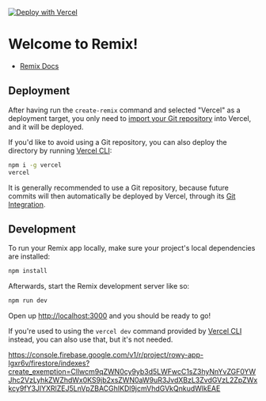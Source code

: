 [![Deploy with Vercel](https://vercel.com/button)](https://vercel.com/new/clone?repository-url=https%3A%2F%2Fgithub.com%2Frowyio%2Froadmap&env=CLIENT_FIREBASE_CONFIG,SERVER_FIREBASE_SERVICE_ACCOUNT,SESSION_SECRET,COLLECTION,TABLE_ID&project-name=rowy-roadmap&repository-name=rowy-roadmap)

# Welcome to Remix!

- [Remix Docs](https://remix.run/docs)

## Deployment

After having run the `create-remix` command and selected "Vercel" as a deployment target, you only need to [import your Git repository](https://vercel.com/new) into Vercel, and it will be deployed.

If you'd like to avoid using a Git repository, you can also deploy the directory by running [Vercel CLI](https://vercel.com/cli):

```sh
npm i -g vercel
vercel
```

It is generally recommended to use a Git repository, because future commits will then automatically be deployed by Vercel, through its [Git Integration](https://vercel.com/docs/concepts/git).

## Development

To run your Remix app locally, make sure your project's local dependencies are installed:

```sh
npm install
```

Afterwards, start the Remix development server like so:

```sh
npm run dev
```

Open up [http://localhost:3000](http://localhost:3000) and you should be ready to go!

If you're used to using the `vercel dev` command provided by [Vercel CLI](https://vercel.com/cli) instead, you can also use that, but it's not needed.

https://console.firebase.google.com/v1/r/project/rowy-app-lgxr6v/firestore/indexes?create_exemption=Cllwcm9qZWN0cy9yb3d5LWFwcC1sZ3hyNnYvZGF0YWJhc2VzLyhkZWZhdWx0KS9jb2xsZWN0aW9uR3JvdXBzL3ZvdGVzL2ZpZWxkcy9fY3JlYXRlZEJ5LnVpZBACGhIKDl9jcmVhdGVkQnkudWlkEAE
